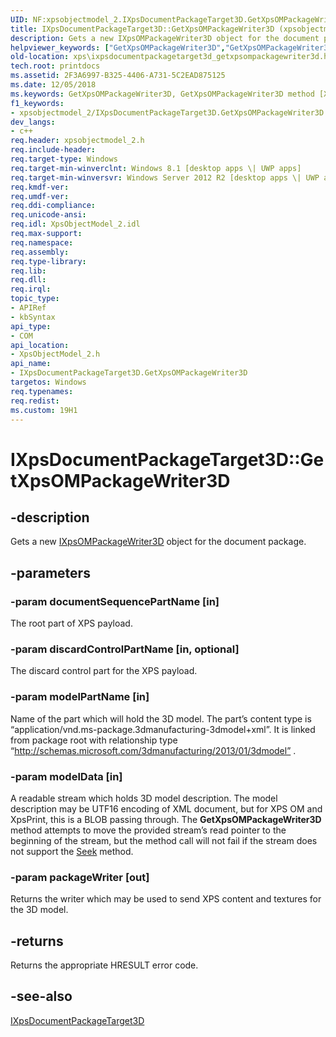```yaml
---
UID: NF:xpsobjectmodel_2.IXpsDocumentPackageTarget3D.GetXpsOMPackageWriter3D
title: IXpsDocumentPackageTarget3D::GetXpsOMPackageWriter3D (xpsobjectmodel_2.h)
description: Gets a new IXpsOMPackageWriter3D object for the document package.helpviewer_keywords: ["GetXpsOMPackageWriter3D","GetXpsOMPackageWriter3D method [XPS Documents and Packaging]","GetXpsOMPackageWriter3D method [XPS Documents and Packaging]","IXpsDocumentPackageTarget3D interface","IXpsDocumentPackageTarget3D interface [XPS Documents and Packaging]","GetXpsOMPackageWriter3D method","IXpsDocumentPackageTarget3D.GetXpsOMPackageWriter3D","IXpsDocumentPackageTarget3D::GetXpsOMPackageWriter3D","xps.ixpsdocumentpackagetarget3d_getxpsompackagewriter3d","xpsobjectmodel_2/IXpsDocumentPackageTarget3D::GetXpsOMPackageWriter3D"]
old-location: xps\ixpsdocumentpackagetarget3d_getxpsompackagewriter3d.htm
tech.root: printdocs
ms.assetid: 2F3A6997-B325-4406-A731-5C2EAD875125
ms.date: 12/05/2018
ms.keywords: GetXpsOMPackageWriter3D, GetXpsOMPackageWriter3D method [XPS Documents and Packaging], GetXpsOMPackageWriter3D method [XPS Documents and Packaging],IXpsDocumentPackageTarget3D interface, IXpsDocumentPackageTarget3D interface [XPS Documents and Packaging],GetXpsOMPackageWriter3D method, IXpsDocumentPackageTarget3D.GetXpsOMPackageWriter3D, IXpsDocumentPackageTarget3D::GetXpsOMPackageWriter3D, xps.ixpsdocumentpackagetarget3d_getxpsompackagewriter3d, xpsobjectmodel_2/IXpsDocumentPackageTarget3D::GetXpsOMPackageWriter3D
f1_keywords:
- xpsobjectmodel_2/IXpsDocumentPackageTarget3D.GetXpsOMPackageWriter3D
dev_langs:
- c++
req.header: xpsobjectmodel_2.h
req.include-header: 
req.target-type: Windows
req.target-min-winverclnt: Windows 8.1 [desktop apps \| UWP apps]
req.target-min-winversvr: Windows Server 2012 R2 [desktop apps \| UWP apps]
req.kmdf-ver: 
req.umdf-ver: 
req.ddi-compliance: 
req.unicode-ansi: 
req.idl: XpsObjectModel_2.idl
req.max-support: 
req.namespace: 
req.assembly: 
req.type-library: 
req.lib: 
req.dll: 
req.irql: 
topic_type:
- APIRef
- kbSyntax
api_type:
- COM
api_location:
- XpsObjectModel_2.h
api_name:
- IXpsDocumentPackageTarget3D.GetXpsOMPackageWriter3D
targetos: Windows
req.typenames: 
req.redist: 
ms.custom: 19H1
---
```


# IXpsDocumentPackageTarget3D::GetXpsOMPackageWriter3D


## -description


Gets a new <a href="https://docs.microsoft.com/windows/desktop/api/xpsobjectmodel_2/nn-xpsobjectmodel_2-ixpsompackagewriter3d">IXpsOMPackageWriter3D</a> object for the document package.


## -parameters




### -param documentSequencePartName [in]

The root part of XPS payload.


### -param discardControlPartName [in, optional]

The discard control part for the XPS payload. 


### -param modelPartName [in]

Name of the part which will hold the 3D model. The part’s content type is “application/vnd.ms-package.3dmanufacturing-3dmodel+xml”. It is linked from package root with relationship type “http://schemas.microsoft.com/3dmanufacturing/2013/01/3dmodel” .


### -param modelData [in]

A readable stream which holds 3D model description. The model description may be UTF16 encoding of XML document, but for XPS OM and XpsPrint, this is a BLOB passing through. The <b>GetXpsOMPackageWriter3D</b> method attempts to move the provided stream’s read pointer to the beginning of the stream, but the method call will not fail if the stream does not support the <a href="https://msdn.microsoft.com/library/windows/desktop/aa380043(v=vs.85).aspx">Seek</a> method.


### -param packageWriter [out]

 Returns the writer which may be used to send XPS content and textures for the 3D model.



## -returns



Returns the appropriate HRESULT error code.




## -see-also




<a href="https://docs.microsoft.com/windows/desktop/api/xpsobjectmodel_2/nn-xpsobjectmodel_2-ixpsdocumentpackagetarget3d">IXpsDocumentPackageTarget3D</a>
 

 

